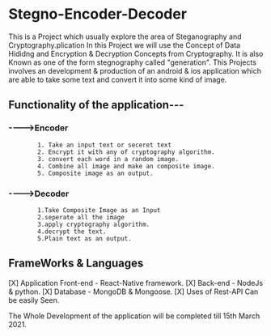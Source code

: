 # Stegno-Encoder-Decoder
This is a Project which usually explore the area of Steganography and Cryptography.plication
In this Project we will use the Concept of Data Hididng and Encryption & Decryption Concepts from Cryptography.
It is also Known as one of the form stegnography called "generation".
This Projects involves an development & production of an android & ios application which are able to take some text and convert it into some kind of image.


## Functionality of the application---
   
   
  ###  ---->Encoder
            1. Take an input text or seceret text
            2. Encrypt it with any of cryptography algorithm.
            3. convert each word in a random image.
            4. Combine all image and make an composite image.
            5. Composite image as an output.
  
  
  
  ### ---->Decoder
            1.Take Composite Image as an Input
            2.seperate all the image 
            3.apply cryptography algorithm.
            4.decrypt the text.
            5.Plain text as an output.
 
 ## FrameWorks & Languages
 
 [X] Application Front-end - React-Native framework.
 [X] Back-end - NodeJs & python.
 [X] Database - MongoDB & Mongoose.
 [X] Uses of Rest-API Can be easily Seen.
 
 
 The Whole Development of the application will be completed till 15th March 2021.
